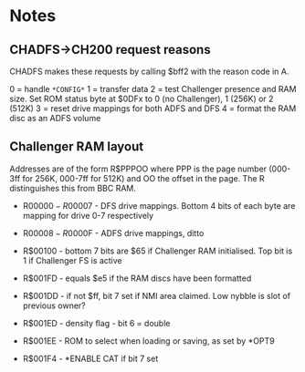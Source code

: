 # Notes

## CHADFS->CH200 request reasons

CHADFS makes these requests by calling $bff2 with the reason code in
A.

0 = handle `*CONFIG*`
1 = transfer data
2 = test Challenger presence and RAM size. Set ROM status byte at $0DFx to 0 (no Challenger), 1 (256K) or 2 (512K)
3 = reset drive mappings for both ADFS and DFS
4 = format the RAM disc as an ADFS volume

## Challenger RAM layout

Addresses are of the form R$PPPOO where PPP is the page number
(000-3ff for 256K, 000-7ff for 512K) and OO the offset in the page.
The R distinguishes this from BBC RAM.

* R$00000-R$00007 - DFS drive mappings. Bottom 4 bits of each byte are
  mapping for drive 0-7 respectively

* R$00008-R$0000F - ADFS drive mappings, ditto

* R$00100 - bottom 7 bits are $65 if Challenger RAM initialised. Top
  bit is 1 if Challenger FS is active
  
* R$001FD - equals $e5 if the RAM discs have been formatted

* R$001DD - if not $ff, bit 7 set if NMI area claimed. Low nybble
  is slot of previous owner?

* R$001ED - density flag - bit 6 = double

* R$001EE - ROM to select when loading or saving, as set by *OPT9

* R$001F4 - *ENABLE CAT if bit 7 set
